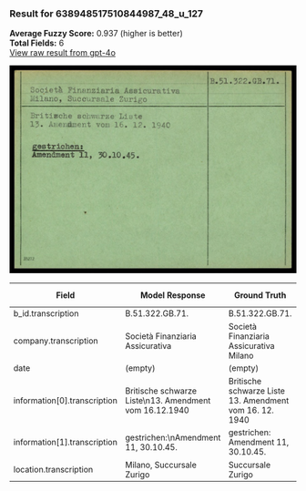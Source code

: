 ### Result for 638948517510844987_48_u_127
**Average Fuzzy Score:** 0.937 (higher is better)<br>
**Total Fields:** 6<br>
[View raw result from gpt-4o](https://github.com/RISE-UNIBAS/humanities_data_benchmark/blob/main/results/2025-10-24/T0305/request_T0305_638948517510844987_48_u_127.json)

<img src="https://github.com/RISE-UNIBAS/humanities_data_benchmark/blob/main/benchmarks/blacklist/images/638948517510844987_48_u_127.jpg?raw=true" alt="638948517510844987_48_u_127" width="600px">

| Field | Model Response | Ground Truth | Fuzzy Score | Match |
|-------|----------------|--------------|-------------|-------|
| b_id.transcription | B.51.322.GB.71. | B.51.322.GB.71. | 1.000 | ✅ |
| company.transcription | Società Finanziaria Assicurativa | Società Finanziaria Assicurativa Milano | 0.901 | ❌ |
| date | (empty) | (empty) | 1.000 | ✅ |
| information[0].transcription | Britische schwarze Liste\n13. Amendment vom 16.12.1940 | Britische schwarze Liste<br>13. Amendment vom 16. 12. 1940 | 0.954 | ✅ |
| information[1].transcription | gestrichen:\nAmendment 11, 30.10.45. | gestrichen:<br>Amendment 11, 30.10.45. | 0.958 | ✅ |
| location.transcription | Milano, Succursale Zurigo | Succursale Zurigo | 0.810 | ❌ |
